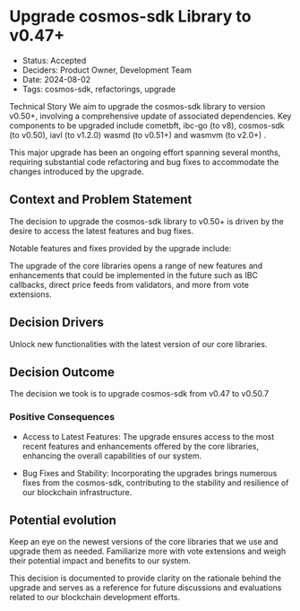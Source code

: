 # Upgrade cosmos-sdk Library to v0.47+

- Status: Accepted
- Deciders: Product Owner, Development Team
- Date: 2024-08-02
- Tags: cosmos-sdk, refactorings, upgrade

Technical Story
We aim to upgrade the cosmos-sdk library to version v0.50+, involving a comprehensive update of associated dependencies. Key components to be upgraded include cometbft, ibc-go (to v8), cosmos-sdk (to v0.50), iavl (to v1.2.0) wasmd (to v0.51+) and wasmvm (to v2.0+) .

This major upgrade has been an ongoing effort spanning several months, requiring substantial code refactoring and bug fixes to accommodate the changes introduced by the upgrade.

## Context and Problem Statement

The decision to upgrade the cosmos-sdk library to v0.50+ is driven by the desire to access the latest features and bug fixes. 

Notable features and fixes provided by the upgrade include:

The upgrade of the core libraries opens a range of new features and enhancements that could be implemented in the future such as
IBC callbacks, direct price feeds from validators, and more from vote extensions. 

## Decision Drivers

Unlock new functionalities with the latest version of our core libraries.

## Decision Outcome

The decision we took is to upgrade cosmos-sdk from v0.47 to v0.50.7

### Positive Consequences

- Access to Latest Features: The upgrade ensures access to the most recent features and enhancements offered by the core libraries, enhancing the overall capabilities of our system.

- Bug Fixes and Stability: Incorporating the upgrades brings numerous fixes from the cosmos-sdk, contributing to the stability and resilience of our blockchain infrastructure.

## Potential evolution

Keep an eye on the newest versions of the core libraries that we use and upgrade them as needed.
Familiarize more with vote extensions and weigh their potential impact and benefits to our system. 

This decision is documented to provide clarity on the rationale behind the upgrade and serves as a reference for future discussions and evaluations related to our blockchain development efforts.